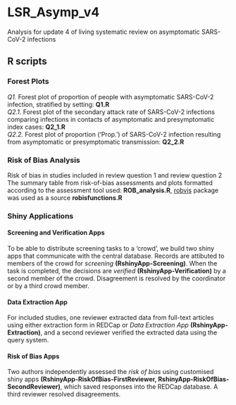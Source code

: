 # LSR_Asymp_v4
Analysis for update 4 of living systematic review on asymptomatic SARS-CoV-2 infections

## R scripts

### Forest Plots
<i>Q1.</i> Forest plot of proportion of people with asymptomatic SARS-CoV-2 infection, stratified by setting:   <b>Q1.R</b> <br/>
<i>Q2.1.</i> Forest plot of the secondary attack rate of SARS-CoV-2 infections comparing infections in contacts of asymptomatic and presymptomatic index cases: <b>Q2_1.R</b> <br/>
<i>Q2.2.</i> Forest plot of proportion (‘Prop.’) of SARS-CoV-2 infection resulting from asymptomatic or presymptomatic transmission: <b>Q2_2.R</b><br/>

### Risk of Bias Analysis
Risk of bias in studies included in review question 1 and review question 2
The summary table from risk-of-bias assessments and plots formatted according to the assessment tool used: <b>ROB_analysis.R</b>, [robvis](https://github.com/mcguinlu/robvis) package was used as a source <b>robisfunctions.R</b>


### Shiny Applications

#### Screening and Verification Apps
To be able to distribute screening tasks to a ‘crowd’, we build two shiny apps that communicate with the central database.
Records are attibuted to members of the crowd for <i>screening</i> <b>(RshinyApp-Screening)</b>. When the task is completed, the decisions are <i>verified</i> <b>(RshinyApp-Verification)</b> by a second member of the crowd.
Disagreement is resolved by the coordinator or by a third crowd member.

#### Data Extraction App
For included studies, one reviewer extracted data from full-text articles using either extraction form in REDCap or <i>Data Extraction App</i> <b>(RshinyApp-Extraction)</b>, and a second reviewer verified the extracted data using the query system.

#### Risk of Bias Apps
Two authors  independently assessed the <i>risk of bias</i> using customised shiny apps <b>(RshinyApp-RiskOfBias-FirstReviewer, RshinyApp-RiskOfBias-SecondReviewer)</b>, which saved responses into the REDCap database. A third reviewer resolved disagreements.